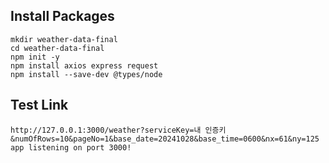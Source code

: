 ## Install Packages

```
mkdir weather-data-final
cd weather-data-final
npm init -y
npm install axios express request
npm install --save-dev @types/node
```

## Test Link

```
http://127.0.0.1:3000/weather?serviceKey=내 인증키&numOfRows=10&pageNo=1&base_date=20241028&base_time=0600&nx=61&ny=125 app listening on port 3000!
```
